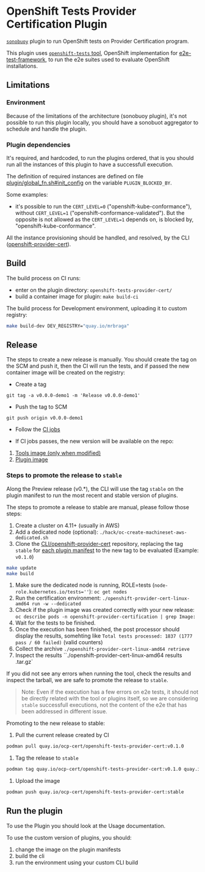 # OpenShift Tests Provider Certification Plugin

[`sonobuoy`][sonobuoy] plugin to run OpenShift tests on Provider Certification program.

This plugin uses [`openshift-tests` tool][openshift-tests], OpenShift implementation for [e2e-test-framework][e2e-test-framework], to run the e2e suites used to evaluate OpenShift installations.

## Limitations

### Environment

Because of the limitations of the architecture (sonobuoy plugin), it's not possible to run this plugin locally, you should have a sonobuot aggregator to schedule and handle the plugin.

### Plugin dependencies

It's required, and hardcoded, to run the plugins ordered, that is you should run all the instances of this plugin to have a successfull execution.

The definition of required instances are defined on file [plugin/global_fn.sh#init_config](./plugin/global_fn.sh) on the variable `PLUGIN_BLOCKED_BY`.

Some examples:
- it's possible to run the `CERT_LEVEL=0` ("openshift-kube-conformance"), without `CERT_LEVEL=1` ("openshift-conformance-validated"). But the opposite is not allowed as the `CERT_LEVEL=1` depends on, is blocked by, "openshift-kube-conformance".

All the instance provisioning should be handled, and resolved, by the CLI ([openshift-provider-cert](https://github.com/redhat-openshift-ecosystem/provider-certification-tool)).


## Build

The build process on CI runs:

- enter on the plugin directory: `openshift-tests-provider-cert/`
- build a container image for plugin: `make build-ci`

The build process for Development environment, uploading it to custom registry:

```bash
make build-dev DEV_REGISTRY="quay.io/mrbraga"
```

## Release

The steps to create a new release is manually. You should create the tag on the SCM and push it, then the CI will run the tests, and if passed the new container image will be created on the registry:

- Create a tag

```
git tag -a v0.0.0-demo1 -m 'Release v0.0.0-demo1'
```

- Push the tag to SCM

```
git push origin v0.0.0-demo1
```

- Follow the [CI jobs](https://github.com/redhat-openshift-ecosystem/provider-certification-plugins/actions)

- If CI jobs passes, the new version will be available on the repo:

1. [Tools image (only when modified)](https://quay.io/repository/ocp-cert/tools?tab=tags)
2. [Plugin image](https://quay.io/repository/ocp-cert/openshift-tests-provider-cert?tab=tags)

### Steps to promote the release to `stable`

Along the Preview release (v0.*), the CLI will use the tag `stable` on the plugin manifest to run the most recent and stable version of plugins.

The steps to promote a release to stable are manual, please follow those steps:

1. Create a cluster on 4.11+ (usually in AWS)
1. Add a dedicated node (optional): `./hack/oc-create-machineset-aws-dedicated.sh`
1. Clone the [CLI/openshift-provider-cert](https://github.com/redhat-openshift-ecosystem/provider-certification-tool) repository, replacing the tag `stable` for [each plugin manifest](https://github.com/redhat-openshift-ecosystem/provider-certification-tool/tree/main/manifests) to the new tag to be evaluated (Example: `v0.1.0`)
```bash
make update
make build
```
1. Make sure the dedicated node is running, ROLE=tests (`node-role.kubernetes.io/tests=''`): `oc get nodes`
1. Run the certification environment: `./openshift-provider-cert-linux-amd64 run -w --dedicated`
1. Check if the plugin image was created correctly with your new release: `oc describe pods -n openshift-provider-certification | grep Image:`
1. Wait for the tests to be finished.
1. Once the execution has been finished, the post processor should display the results, somehting like `Total tests processed: 1837 (1777 pass / 60 failed)` (valid counters)
1. Collect the archive `./openshift-provider-cert-linux-amd64 retrieve`
1. Inspect the results ``./openshift-provider-cert-linux-amd64 results <artchive>.tar.gz`

If you did not see any errors when running the tool, check the results and inspect the tarball, we are safe to promote the release to `stable`.

> Note: Even if the execution has a few errors on e2e tests, it should not be directly related with the tool or plugins itself, so we are considering `stable` successfull executions, not the content of the e2e that has been addressed in different issue.

Promoting to the new release to stable:

1. Pull the current release created by CI
```bash
podman pull quay.io/ocp-cert/openshift-tests-provider-cert:v0.1.0
```
1. Tag the release to `stable`
```bash
podman tag quay.io/ocp-cert/openshift-tests-provider-cert:v0.1.0 quay.io/ocp-cert/openshift-tests-provider-cert:stable
```
1. Upload the image
```bash
podman push quay.io/ocp-cert/openshift-tests-provider-cert:stable
```



## Run the plugin

To use the Plugin you should look at the Usage documentation.

To use the custom version of plugins, you should:

1. change the image on the plugin manifests
2. build the cli
3. run the environment using your custom CLI build


[sonobuoy]:https://github.com/vmware-tanzu/sonobuoy
[openshift-tests]:https://github.com/openshift/origin#end-to-end-e2e-and-extended-tests
[e2e-test-framework]:https://github.com/kubernetes-sigs/e2e-framework
[openshift-tests-dockerfile]:https://github.com/openshift/origin/blob/master/images/tests/Dockerfile.rhel
